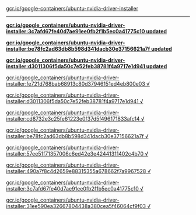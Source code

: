 [gcr.io/google-containers/ubuntu-nvidia-driver-installer](https://hub.docker.com/r/anjia0532/ubuntu-nvidia-driver-installer/tags/) 

----
**[gcr.io/google_containers/ubuntu-nvidia-driver-installer:3c7afd67fe40d7ae91ee0fb2f1b5ec0a41775c10 updated](https://hub.docker.com/r/anjia0532/ubuntu-nvidia-driver-installer/tags/)**

**[gcr.io/google_containers/ubuntu-nvidia-driver-installer:be78fc2ad63db8b598d341dacb30e37156621a7f updated](https://hub.docker.com/r/anjia0532/ubuntu-nvidia-driver-installer/tags/)**

**[gcr.io/google_containers/ubuntu-nvidia-driver-installer:d3011306f5da50c7e52feb38781f4a9717e1d941 updated](https://hub.docker.com/r/anjia0532/ubuntu-nvidia-driver-installer/tags/)**

[gcr.io/google_containers/ubuntu-nvidia-driver-installer:fe721d768bab68913c80d37946151ed4eb800e03 √](https://hub.docker.com/r/anjia0532/ubuntu-nvidia-driver-installer/tags/)

[gcr.io/google_containers/ubuntu-nvidia-driver-installer:d3011306f5da50c7e52feb38781f4a9717e1d941 √](https://hub.docker.com/r/anjia0532/ubuntu-nvidia-driver-installer/tags/)

[gcr.io/google_containers/ubuntu-nvidia-driver-installer:cd8732e3c25fe61223e0f37d5f496171833afc14 √](https://hub.docker.com/r/anjia0532/ubuntu-nvidia-driver-installer/tags/)

[gcr.io/google_containers/ubuntu-nvidia-driver-installer:be78fc2ad63db8b598d341dacb30e37156621a7f √](https://hub.docker.com/r/anjia0532/ubuntu-nvidia-driver-installer/tags/)

[gcr.io/google_containers/ubuntu-nvidia-driver-installer:57ee51f71357006c6ed42e3e42441311402c4b70 √](https://hub.docker.com/r/anjia0532/ubuntu-nvidia-driver-installer/tags/)

[gcr.io/google_containers/ubuntu-nvidia-driver-installer:490a7f8c4d2659e88315355a678662f7a9967528 √](https://hub.docker.com/r/anjia0532/ubuntu-nvidia-driver-installer/tags/)

[gcr.io/google_containers/ubuntu-nvidia-driver-installer:3c7afd67fe40d7ae91ee0fb2f1b5ec0a41775c10 √](https://hub.docker.com/r/anjia0532/ubuntu-nvidia-driver-installer/tags/)

[gcr.io/google_containers/ubuntu-nvidia-driver-installer:31ee590ea32667804438a380cea5f46064cf9f03 √](https://hub.docker.com/r/anjia0532/ubuntu-nvidia-driver-installer/tags/)

